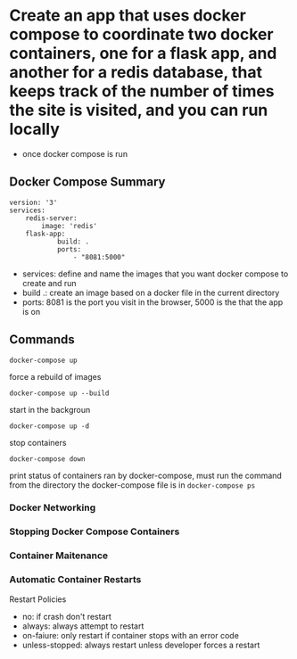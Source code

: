 # Create an app that uses docker compose to coordinate two docker containers, one for a flask app, and another for a redis database, that keeps track of the number of times the site is visited, and you can run locally
* once docker compose is run

## Docker Compose Summary
```
version: '3'
services: 
    redis-server:
        image: 'redis' 
    flask-app:
            build: .
            ports:
                - "8081:5000"
```

* services: define and name the images that you want docker compose to create and run
* build .: create an image based on a docker file in the current directory
* ports: 8081 is the port you visit in the browser, 5000 is the that the app is on

## Commands

`docker-compose up`

force a rebuild of images

`docker-compose up --build`

start in the backgroun

`docker-compose up -d`

stop containers

`docker-compose down`

print status of containers ran by docker-compose, must run the command from the directory the docker-compose file is in
`docker-compose ps`

### Docker Networking
### Stopping Docker Compose Containers
### Container Maitenance
### Automatic Container Restarts
Restart Policies
* no: if crash don't restart
* always: always attempt to restart
* on-faiure: only restart if container stops with an error code 
* unless-stopped: always restart unless developer forces a restart
